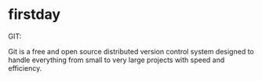 # firstday


GIT:

Git is a free and open source distributed version control system designed to handle everything from small to very large projects with speed and efficiency.
